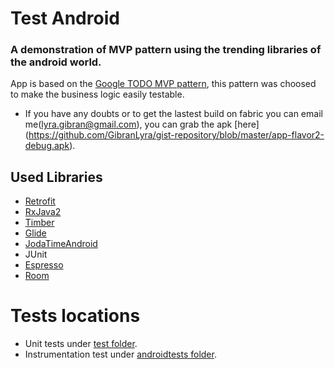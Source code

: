 # Test Android

### A demonstration of MVP pattern using the trending libraries of the android world.
 
App is based on the [Google TODO MVP pattern](https://github.com/googlesamples/android-architecture/tree/todo-mvp-rxjava), this pattern was choosed to make the business logic easily testable.
- If you have any doubts or to get the lastest build on fabric you can email me(<lyra.gibran@gmail.com>), you can grab the apk [here] (https://github.com/GibranLyra/gist-repository/blob/master/app-flavor2-debug.apk).

## Used Libraries
- [Retrofit](http://square.github.io/retrofit)
- [RxJava2](https://github.com/ReactiveX/RxJava)
- [Timber](https://github.com/JakeWharton/timber)
- [Glide](https://github.com/bumptech/glide)
- [JodaTimeAndroid](https://github.com/dlew/joda-time-android)
- JUnit
- [Espresso](https://developer.android.com/training/testing/espresso/index.html)
- [Room](https://developer.android.com/topic/libraries/architecture/room.html)
 
 # Tests locations
 - Unit tests under [test folder](https://github.com/GibranLyra/gist-repository/tree/master/app/src/test/java/gibran/com/br/gistconsumer).
 - Instrumentation test under [androidtests folder](https://github.com/GibranLyra/gist-repository/tree/master/app/src/androidTest/java/gibran/com/br/gistconsumer).


 
